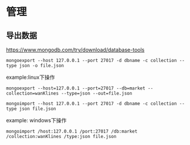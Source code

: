 # 管理
## 导出数据

https://www.mongodb.com/try/download/database-tools

```
mongoexport --host 127.0.0.1 --port 27017 -d dbname -c collection --type json -o file.json

```
example:linux下操作
```
mongoexport --host=127.0.0.1 --port=27017 --db=market --collection=wanKlines --type=json --out=file.json
```

```
mongoimport --host 127.0.0.1 --port 27017 -d dbname -c collection --type json file.json
```

example: windows下操作
```
mongoimport /host:127.0.0.1 /port:27017 /db:market /collection:wanKlines /type:json file.json
```